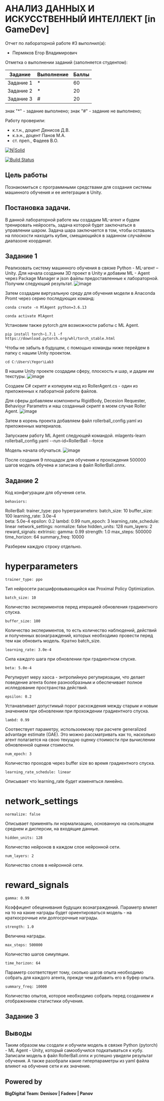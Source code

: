 # АНАЛИЗ ДАННЫХ И ИСКУССТВЕННЫЙ ИНТЕЛЛЕКТ [in GameDev]
Отчет по лабораторной работе #3 выполнил(а):
- Пермяков Егор Владимирович

Отметка о выполнении заданий (заполняется студентом):

| Задание | Выполнение | Баллы |
| ------ | ------ | ------ |
| Задание 1 | * | 60 |
| Задание 2 | * | 20 |
| Задание 3 | # | 20 |

знак "*" - задание выполнено; знак "#" - задание не выполнено;

Работу проверили:
- к.т.н., доцент Денисов Д.В.
- к.э.н., доцент Панов М.А.
- ст. преп., Фадеев В.О.

[![N|Solid](https://cldup.com/dTxpPi9lDf.thumb.png)](https://nodesource.com/products/nsolid)

[![Build Status](https://travis-ci.org/joemccann/dillinger.svg?branch=master)](https://travis-ci.org/joemccann/dillinger)


## Цель работы
Познакомиться с программными средствами для создания системы машинного обучения и ее интеграции в Unity.

## Постановка задачи.
В данной лабораторной работе мы создадим ML-агент и будем тренировать нейросеть, задача которой будет заключаться в управлении шаром. Задача шара заключается в том, чтобы оставаясь на плоскости находить кубик, смещающийся в заданном случайном диапазоне координат.

## Задание 1
Реализовать систему машинного обучения в связке Python - ML-агент  – Unity.
Для начала созданим 3D проект в Unity и добавим ML - Agent через Package Manager и json файлы предоставленные к лабораторной.
Получим следующий результат.
![image](https://user-images.githubusercontent.com/114165213/196630099-665b51df-a5eb-408a-8fcb-12ee47abc454.png)

Затем создадим виртуальную среду для обучения модели в Anaconda Promt через серию последующих команд:

    conda create -n MlAgent python=3.6.13

    conda activate MlAgent

Установим также pytorch для возможности работы с ML Agent.

    pip install torch~1.7.1 -f https://download.pytorch.org/whl/torch_stable.html

Чтобы не забыть в будущем, с помощью команды ниже перейдем в папку с нашим Unity проектом.

    cd C:\Users\Yegor\Lab3

В нашем Unity проекте создадим сферу, плоскость и шар, и дадим им текстуры.
![image](https://user-images.githubusercontent.com/114165213/196631358-1305444e-e908-48ed-b7dc-8022828ab682.png)


Создаем C# скрипт и копируем код из RollerAgent.cs - один из приложенных к лаборатной работе файлов.

Для сферы добавляем компоненты RigidBody, Decesion Requester, Behaviour Parametrs и наш созданный скрипт в моем случае Roller Agent.
![image](https://user-images.githubusercontent.com/114165213/196632622-8efa0580-6362-48d6-ab78-51affdbed878.png)

Затем в корень проекта добавляем файл rollerball_config.yaml из приложенных материалов.

Запускаем работу ML Agent следующей командой.
    mlagents-learn rollerball_config.yaml --run-id=RollerBall --force

Модель начала обучаться.
![image](https://user-images.githubusercontent.com/114165213/196635333-e5f82db7-fd43-42d3-afa7-f34707c46acd.png)

После создания 9 площадок для обучения и прохождения 500000 шагов модель обучена и записана в файл RollerBall.onnx.

## Задание 2

Код конфигурации для обучения сети.
    
    behaviors:
RollerBall:
    trainer_type: ppo
    hyperparameters:
      batch_size: 10
      buffer_size: 100
      learning_rate: 3.0e-4   
      beta: 5.0e-4
      epsilon: 0.2
      lambd: 0.99
      num_epoch: 3
      learning_rate_schedule: linear
    network_settings:
      normalize: false
      hidden_units: 128
      num_layers: 2
    reward_signals:
      extrinsic:
        gamma: 0.99 
        strength: 1.0
    max_steps: 500000
    time_horizon: 64
    summary_freq: 10000
    
Разберем каждую строку отдельно.

# hyperparameters

    trainer_type: ppo

Тип нейросети расшифровывающийся как Proximal Policy Optimization.

    batch_size: 10

Количество экспериментов перед итерацией обновления градиентного спуска.

    buffer_size: 100

Количество экспериментов, то есть количество наблюдений, действий и полученных вознаграждений, которых необходимо провести перед тем как обновить модель. Кратно batch_size.

    learning_rate: 3.0e-4 

Сила каждого шага при обновлении при градиентном спуске.

    beta: 5.0e-4

Регулирует меру хаоса - энтропийную регулирязации, что делает поведение агента более разнообразным и обеспечивает полное ислледование пространства действий.

    epsilon: 0.2

Устанавливает допустимый порог расхождения между старым и новым значением при обновлении при прохождении градиентного спуска.

    lambd: 0.99

Соотвествует параметру, использоемому при расчете generalized advantage estimate (GAE). Это можно рассматривать как то, насколько агент полагается на свою текущую оценку стоимости при вычислении обновленной оценки стоимости.

    num_epoch: 3

Количество проходов через buffer size во время градиентного спуска.

    learning_rate_schedule: linear

Описывает что learning_rate будет изменяться линейно.

# network_settings

    normalize: false

Описывает применять ли нормализацию, основанную на скользящем среднем и дисперсии, на входящие данные.

    hidden_units: 128

Количество нейронов в каждом слое нейронной сети.

    num_layers: 2

Количество слоев в нейронной сети.


# reward_signals
    gamma: 0.99 

Коэффицент обеценивания будущих вознаграждений. Параметр влияет на то на какие награды будет ориентироваться модель - на краткосрочные или долгосрочные награды.

    strength: 1.0

Величина награды.

    max_steps: 500000

Количество шагов симуляции.

    time_horizon: 64

Параметр соответствует тому, сколько шагов опыта необходимо собрать для каждого агента, прежде чем добавить его в буфер опыта.

    summary_freq: 10000

Количество опытов, которое необходимо собрать перед созданием и отображением статистики обучения.


## Задание 3

## Выводы

Таким образом мы создали и обучили модель в связке Python (pytorch) - ML Agent - Unity, который самообучился подкатываться к кубу. Записали модель в файл RollerBall.onnx и успешно увидели результат обучения. А также разобрали какие гиперпараметры из yaml файла влияют на обучение сети и их значение.


## Powered by

**BigDigital Team: Denisov | Fadeev | Panov**
